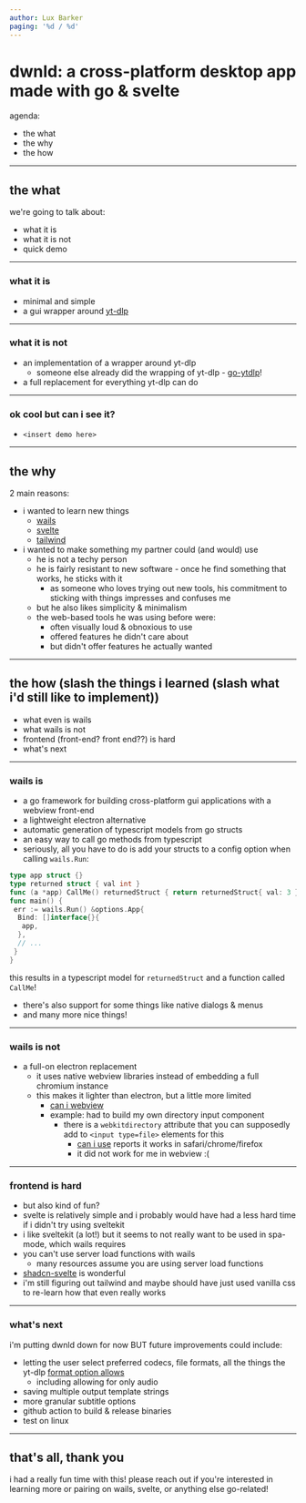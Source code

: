 ```yaml
---
author: Lux Barker
paging: '%d / %d'
---
```


# dwnld: a cross-platform desktop app made with go & svelte

agenda:

- the what
- the why
- the how

---

## the what

we're going to talk about:

- what it is
- what it is not
- quick demo

---

### what it is

- minimal and simple
- a gui wrapper around [yt-dlp](https://github.com/yt-dlp/yt-dlp)

---

### what it is not

- an implementation of a wrapper around yt-dlp
  - someone else already did the wrapping of yt-dlp - [go-ytdlp](github.com/lrstanley/go-ytdlp)!
- a full replacement for everything yt-dlp can do

---

### ok cool but can i see it?

- `<insert demo here>`

---

## the why

2 main reasons:

- i wanted to learn new things
  - [wails](https://wails.io/)
  - [svelte](https://svelte.dev/)
  - [tailwind](https://v3.tailwindcss.com/)
- i wanted to make something my partner could (and would) use
  - he is not a techy person
  - he is fairly resistant to new software - once he find something that works, he sticks with it
    - as someone who loves trying out new tools, his commitment to sticking with things impresses and confuses me
  - but he also likes simplicity & minimalism
  - the web-based tools he was using before were:
    - often visually loud & obnoxious to use
    - offered features he didn't care about
    - but didn't offer features he actually wanted

---

## the how (slash the things i learned (slash what i'd still like to implement))

- what even is wails
- what wails is not
- frontend (front-end? front end??) is hard
- what's next

---

### wails is

- a go framework for building cross-platform gui applications with a webview front-end
- a lightweight electron alternative
- automatic generation of typescript models from go structs
- an easy way to call go methods from typescript
- seriously, all you have to do is add your structs to a config option when calling `wails.Run`:

```go
type app struct {}
type returned struct { val int }
func (a *app) CallMe() returnedStruct { return returnedStruct{ val: 3 } }
func main() {
 err := wails.Run() &options.App{
  Bind: []interface{}{
   app,
  },
  // ...
 }
}
```

this results in a typescript model for `returnedStruct` and a function called `CallMe`!

- there's also support for some things like native dialogs & menus
- and many more nice things!

---

### wails is not

- a full-on electron replacement
  - it uses native webview libraries instead of embedding a full chromium instance
  - this makes it lighter than electron, but a little more limited
    - [can i webview](https://caniwebview.com/)
    - example: had to build my own directory input component
      - there is a `webkitdirectory` attribute that you can supposedly add to `<input type=file>` elements for this
        - [can i use](https://caniuse.com/input-file-directory) reports it works in safari/chrome/firefox
        - it did not work for me in webview :(

---

### frontend is hard

- but also kind of fun?
- svelte is relatively simple and i probably would have had a less hard time if i didn't try using sveltekit
- i like sveltekit (a lot!) but it seems to not really want to be used in spa-mode, which wails requires
- you can't use server load functions with wails
  - many resources assume you are using server load functions
- [shadcn-svelte](https://next.shadcn-svelte.com/) is wonderful
- i'm still figuring out tailwind and maybe should have just used vanilla css to re-learn how that even really works

---

### what's next

i'm putting dwnld down for now BUT future improvements could include:

- letting the user select preferred codecs, file formats, all the things the yt-dlp [format option allows](https://github.com/yt-dlp/yt-dlp?tab=readme-ov-file#format-selection)
  - including allowing for only audio
- saving multiple output template strings
- more granular subtitle options
- github action to build & release binaries
- test on linux

---

## that's all, thank you

i had a really fun time with this!
please reach out if you're interested in learning more or pairing on wails, svelte, or anything else go-related!
